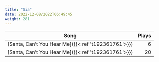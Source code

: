 ```yaml
---
title: "Sia"
date: 2022-12-08/2022T06:49:45
weight: 281
---
```




 Song | Plays 
----- | -----:
[Santa, Can’t You Hear Me]({{< ref 't192361761'>}}) | 6
[Santa, Can’t You Hear Me]({{< ref 't192361761'>}}) | 20
